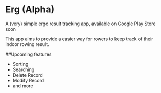 # Erg (Alpha)
A (very) simple ergo result tracking app, available on Google Play Store soon

This app aims to provide a easier way for rowers to keep track of their indoor rowing result. 

##Upcoming features
- Sorting
- Searching
- Delete Record
- Modify Record
- and more
